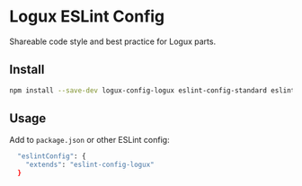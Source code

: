# Logux ESLint Config

Shareable code style and best practice for Logux parts.

## Install

```sh
npm install --save-dev logux-config-logux eslint-config-standard eslint-plugin-promise eslint-plugin-standard eslint
```

## Usage

Add to `package.json` or other ESLint config:

```sh
  "eslintConfig": {
    "extends": "eslint-config-logux"
  }
```

